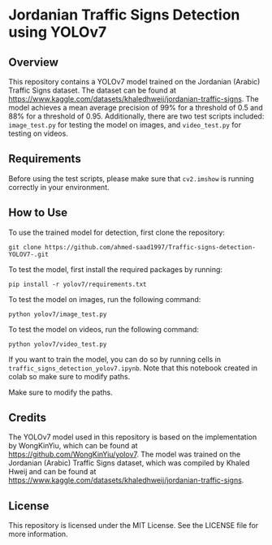 # Jordanian Traffic Signs Detection using YOLOv7

## Overview
This repository contains a YOLOv7 model trained on the Jordanian (Arabic) Traffic Signs dataset. The dataset can be found at https://www.kaggle.com/datasets/khaledhweij/jordanian-traffic-signs. The model achieves a mean average precision of 99% for a threshold of 0.5 and 88% for a threshold of 0.95. Additionally, there are two test scripts included: `image_test.py` for testing the model on images, and `video_test.py` for testing on videos.

## Requirements
Before using the test scripts, please make sure that `cv2.imshow` is running correctly in your environment.

## How to Use
To use the trained model for detection, first clone the repository:
```
git clone https://github.com/ahmed-saad1997/Traffic-signs-detection-YOLOV7-.git
```

To test the model, first install the required packages by running:
```
pip install -r yolov7/requirements.txt
```

To test the model on images, run the following command:
```
python yolov7/image_test.py
```

To test the model on videos, run the following command:
```
python yolov7/video_test.py
```
If you want to train the model, you can do so by running cells in `traffic_signs_detection_yolov7.ipynb`.
Note that this notebook created in colab so make sure to modify paths.

Make sure to modify the paths.

## Credits
The YOLOv7 model used in this repository is based on the implementation by WongKinYiu, which can be found at https://github.com/WongKinYiu/yolov7. The model was trained on the Jordanian (Arabic) Traffic Signs dataset, which was compiled by Khaled Hweij and can be found at https://www.kaggle.com/datasets/khaledhweij/jordanian-traffic-signs.

## License
This repository is licensed under the MIT License. See the LICENSE file for more information.
